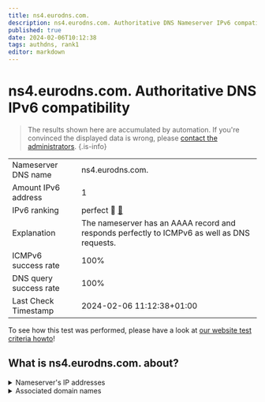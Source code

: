 ```yaml
---
title: ns4.eurodns.com.
description: ns4.eurodns.com. Authoritative DNS Nameserver IPv6 compatibility
published: true
date: 2024-02-06T10:12:38
tags: authdns, rank1
editor: markdown
---
```


# ns4.eurodns.com. Authoritative DNS IPv6 compatibility

> The results shown here are accumulated by automation. If you're convinced the displayed data is wrong, please [contact the administrators](/howto/chat). 
{.is-info}




|   |   |
| - | - |
| Nameserver DNS name | ns4.eurodns.com.
| Amount IPv6 address | 1
| IPv6 ranking | perfect :1st_place_medal: [🔗](/howto/ranking) |
| Explanation | The nameserver has an AAAA record and responds perfectly to ICMPv6 as well as DNS requests. |
| ICMPv6 success rate | 100%|
| DNS query success rate | 100% |
| Last Check Timestamp | 2024-02-06 11:12:38+01:00 |

To see how this test was performed, please have a look at [our website test criteria howto](/howto/testcriteria/authdns)!


## What is ns4.eurodns.com. about?




<details>
<summary>Nameserver's IP addresses</summary>

2610:1c8:b001::108

</details>



<details>
<summary>Associated domain names</summary>

www.talanx.com

</details>
